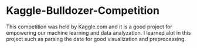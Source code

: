 # Kaggle-Bulldozer-Competition
This competition was held by Kaggle.com and it is a good project for empowering our machine learning and data analyzation. I learned alot in this project such as parsing the date for good visualization and preprocessing.
